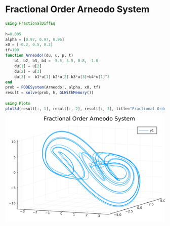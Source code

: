 # Fractional Order Arneodo System

```julia
using FractionalDiffEq

h=0.005
alpha = [0.97, 0.97, 0.96]
x0 = [-0.2, 0.5, 0.2]
tf=100
function Arneodo!(du, u, p, t)
    b1, b2, b3, b4 = -5.5, 3.5, 0.8, -1.0
    du[1] = u[2]
    du[2] = u[3]
    du[3] = -b1*u[1]-b2*u[2]-b3*u[3]+b4*u[1]^3
end
prob = FODESystem(Arneodo!, alpha, x0, tf)
result = solve(prob, h, GLWithMemory())

using Plots
plot3d(result[:, 1], result[:, 2], result[:, 3], title="Fractional Order Arneodo System")
```

![Arneodo](./assets/Arneodo.png)